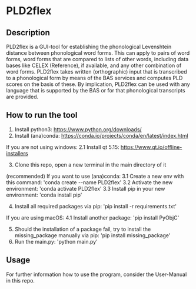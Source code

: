 # PLD2flex

## Description
PLD2flex is a GUI-tool for establishing the phonological Levenshtein distance between phonological word forms. This can apply to pairs of word forms, word forms that are compared to lists of other words, including data bases like CELEX (Reference), if available, and any other combination of word forms. PLD2flex takes written (orthographic) input that is transcribed to a phonological form by means of the BAS services and computes PLD scores on the basis of these. By implication, PLD2flex can be used with any language that is supported by the BAS or for that phonological transcripts are provided. 

## How to run the tool

1. Install python3: https://www.python.org/downloads/
2. Install (ana)conda: https://conda.io/projects/conda/en/latest/index.html

If you are not using windows:
2.1 Install qt 5.15: https://www.qt.io/offline-installers  

3. Clone this repo, open a new terminal in the main directory of it

(recommended) If you want to use (ana)conda:
3.1 Create a new env with this command:
'conda create --name PLD2flex'
3.2 Activate the new environment:
'conda activate PLD2flex'
3.3 Install pip in your new environment:
'conda install pip'

4. Install all required packages via pip:
'pip install -r requirements.txt'

If you are using macOS:
4.1 Install another package: 'pip install PyObjC'

5. Should the installation of a package fail, try to install the missing_package manually via pip:
'pip install missing_package'
6. Run the main.py:
'python main.py'

## Usage

For further information how to use the program, consider the User-Manual in this repo.